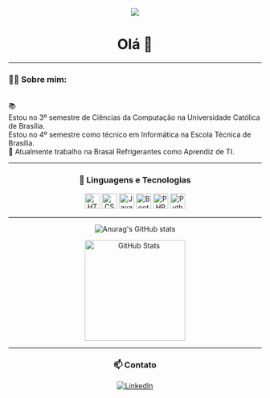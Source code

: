 

<p align="center">
  <a href="https://github.com/DenverCoder1/readme-typing-svg">
    <img src="https://readme-typing-svg.demolab.com/?lines=Back%20End%20Developer;Apaixonado%20por%20tecnologia&font=Fira%20Code&center=true&width=600&height=50&color=f75c7e&vCenter=true&pause=1000&size=22" />
  </a>
</p>

<h1 align="center">Olá 👋</h1>

---

<h3 align="left">👩‍💻 Sobre mim: </h3>

<br> 📚
<br> Estou no 3º semestre de Ciências da Computação na Universidade Católica de Brasília. 
<br>Estou no 4º semestre como técnico em Informática na Escola Técnica de Brasília.
<br> 💼 Atualmente trabalho na Brasal Refrigerantes como Aprendiz de TI. 

---

<h3 align="center">🤖 Linguagens e Tecnologias</h3>

<div align="center">
    <img alt="HTML" title="HTML" width="30px" src="https://cdn.jsdelivr.net/gh/devicons/devicon@latest/icons/html5/html5-original.svg"/>
    <img alt="CSS" title="CSS" width="30px" src="https://cdn.jsdelivr.net/gh/devicons/devicon@latest/icons/css3/css3-original.svg"/>
    <img alt="JavaScript" title="JavaScript" width="30px" src="https://cdn.jsdelivr.net/gh/devicons/devicon@latest/icons/javascript/javascript-original.svg"/>
    <img alt="Bootstrap" title="Bootstrap" width="30px" src="https://cdn.jsdelivr.net/gh/devicons/devicon@latest/icons/bootstrap/bootstrap-original.svg"/>
    <img alt="PHP" title="PHP" width="30px" src="https://cdn.jsdelivr.net/gh/devicons/devicon@latest/icons/php/php-original.svg"/>
    <img alt="Python" title="Python" width="30px" src="https://cdn.jsdelivr.net/gh/devicons/devicon@latest/icons/python/python-original.svg"/>
</div>

---

<div align="center">

![Anurag's GitHub stats](https://github-readme-stats.vercel.app/api?username=vitinhozy&theme=dark&show_icons=true)

<img 
      alt="GitHub Stats" 
      height="200" 
      src="https://github-readme-stats.vercel.app/api/top-langs/?username=vitinhozy&theme=tokyonight&layout=compact&custom_title=Technologies&langs_count=9" 
/>

</div>

---

<h3 align="center">📫 Contato</h3>

<div align="center">

[![LinkedIn](https://img.shields.io/badge/LinkedIn-0077B5?style=for-the-badge&logo=linkedin&logoColor=white)](https://www.linkedin.com/in/victor-castro-10756a274)


</div>
